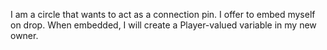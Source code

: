 I am a circle that wants to act as a connection pin.
I offer to embed myself on drop.
When embedded, I will create a Player-valued variable in my new owner.
